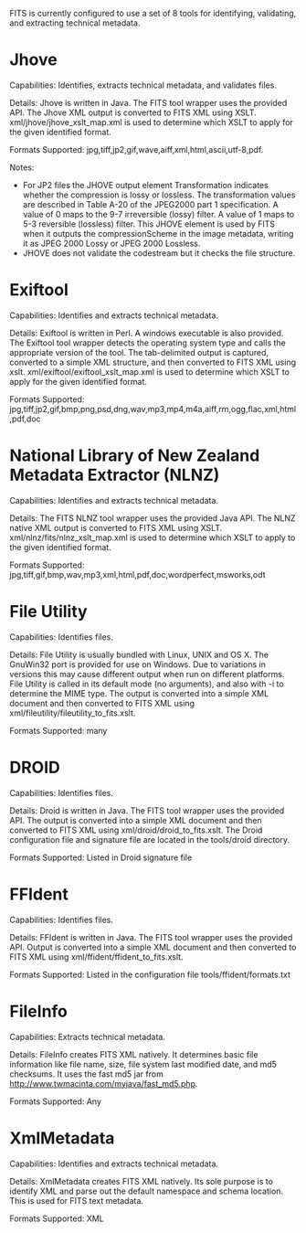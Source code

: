 FITS is currently configured to use a set of 8 tools for identifying, validating, and extracting technical metadata.


# Jhove #

Capabilities: Identifies, extracts technical metadata, and validates files.

Details: Jhove is written in Java. The FITS tool wrapper uses the provided API.  The Jhove XML output is converted to FITS XML using XSLT. xml/jhove/jhove\_xslt\_map.xml is used to determine which XSLT to apply for the given identified format.

Formats Supported: jpg,tiff,jp2,gif,wave,aiff,xml,html,ascii,utf-8,pdf.

Notes:
  * For JP2 files the JHOVE output element Transformation indicates whether the compression is lossy or lossless. The transformation values are described in Table A-20 of the JPEG2000 part 1 specification. A value of 0 maps to the 9-7 irreversible (lossy) filter. A value of 1 maps to 5-3 reversible (lossless) filter. This JHOVE element is used by FITS when it outputs the compressionScheme in the image metadata, writing it as JPEG 2000 Lossy or JPEG 2000 Lossless.
  * JHOVE does not validate the codestream but it checks the file structure.

# Exiftool #

Capabilities: Identifies and extracts technical metadata.

Details: Exiftool is written in Perl.  A windows executable is also provided.  The Exiftool tool wrapper detects the operating system type and calls the appropriate version of the tool.  The tab-delimited output is captured, converted to a simple XML structure, and then converted to FITS XML using xslt.  xml/exiftool/exiftool\_xslt\_map.xml is used to determine which XSLT to apply for the given identified format.

Formats Supported: jpg,tiff,jp2,gif,bmp,png,psd,dng,wav,mp3,mp4,m4a,aiff,rm,ogg,flac,xml,html,pdf,doc

# National Library of New Zealand Metadata Extractor (NLNZ) #

Capabilities: Identifies and extracts technical metadata.

Details: The FITS NLNZ tool wrapper uses the provided Java API. The NLNZ native XML output is converted to FITS XML using XSLT. xml/nlnz/fits/nlnz\_xslt\_map.xml is used to determine which XSLT to apply to the given identified format.

Formats Supported: jpg,tiff,gif,bmp,wav,mp3,xml,html,pdf,doc,wordperfect,msworks,odt

# File Utility #

Capabilities: Identifies files.

Details: File Utility is usually bundled with Linux, UNIX and OS X.  The GnuWin32 port is provided for use on Windows. Due to variations in versions this may cause different output when run on different platforms.  File Utility is called in its default mode (no arguments), and also with -i to determine the MIME type. The output is converted into a simple XML document and then converted to FITS XML using xml/fileutility/fileutility\_to\_fits.xslt.

Formats Supported: many

# DROID #

Capabilities: Identifies files.

Details: Droid is written in Java. The FITS tool wrapper uses the provided API. The output is converted into a simple XML document and then converted to FITS XML using xml/droid/droid\_to\_fits.xslt. The Droid configuration file and signature file are located in the tools/droid directory.

Formats Supported: Listed in Droid signature file

# FFIdent #

Capabilities: Identifies files.

Details: FFIdent is written in Java.  The FITS tool wrapper uses the provided API.  Output is converted into a simple XML document and then converted to FITS XML using xml/ffident/ffident\_to\_fits.xslt.

Formats Supported: Listed in the configuration file tools/ffident/formats.txt

# FileInfo #

Capabilities: Extracts technical metadata.

Details: FileInfo creates FITS XML natively.  It determines basic file information like file name, size, file system last modified date, and md5 checksums. It uses the fast md5 jar from http://www.twmacinta.com/myjava/fast_md5.php.

Formats Supported: Any

# XmlMetadata #

Capabilities: Identifies and extracts technical metadata.

Details: XmlMetadata creates FITS XML natively.  Its sole purpose is to identify XML and parse out the default namespace and schema location. This is used for FITS text metadata.

Formats Supported: XML